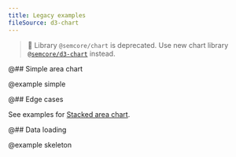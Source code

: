```yaml
---
title: Legacy examples
fileSource: d3-chart
---
```


> 🚨 Library `@semcore/chart` is deprecated. Use new chart library [`@semcore/d3-chart`](/data-display/area-chart/area-chart-d3-code/) instead.

@## Simple area chart

@example simple

@## Edge cases

See examples for [Stacked area chart](/data-display/stacked-area-chart/stacked-area-chart-recharts-code/).

@## Data loading

@example skeleton
